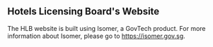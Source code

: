 ## Hotels Licensing Board's Website

The HLB website is built using Isomer, a GovTech product. For more information about Isomer, please go to https://isomer.gov.sg.
